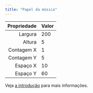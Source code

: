 ```yaml
---
title: "Papel da música"
---
```


| Propriedade | Valor |
| -----------:|:----- |
|     Largura | 200   |
|      Altura | 5     |
|  Contagem X | 1     |
|  Contagem Y | 5     |
|    Espaço X | 10    |
|    Espaço Y | 60    |

Veja [a introdução](intro) para mais informações.
